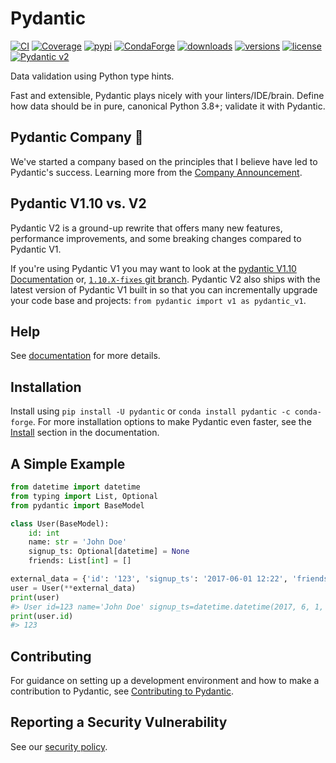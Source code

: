 # Pydantic

[![CI](https://img.shields.io/github/actions/workflow/status/pydantic/pydantic/ci.yml?branch=main&logo=github&style=)](https://github.com/pydantic/pydantic/actions?query=event%3Apush+branch%3Amain+workflow%3ACI)
[![Coverage](https://coverage-badge.samuelcolvin.workers.dev/pydantic/pydantic.svg)](https://coverage-badge.samuelcolvin.workers.dev/redirect/pydantic/pydantic)
[![pypi](https://img.shields.io/pypi/v/pydantic.svg)](https://pypi.python.org/pypi/pydantic)
[![CondaForge](https://img.shields.io/conda/v/conda-forge/pydantic.svg)](https://anaconda.org/conda-forge/pydantic)
[![downloads](https://static.pepy.tech/badge/pydantic/month)](https://pepy.tech/project/pydantic)
[![versions](https://img.shields.io/pypi/pyversions/pydantic.svg)](https://github.com/pydantic/pydantic)
[![license](https://img.shields.io/github/license/pydantic/pydantic.svg)](https://github.com/pydantic/pydantic/blob/main/LICENSE)
[![Pydantic v2](https://img.shields.io/endpoint?url=https://raw.githubusercontent.com/pydantic/pydantic/main/docs/badge/v2.json)](https://docs.pydantic.dev/latest/contributing/#badges)

Data validation using Python type hints.

Fast and extensible, Pydantic plays nicely with your linters/IDE/brain.
Define how data should be in pure, canonical Python 3.8+; validate it with Pydantic.

## Pydantic Company :rocket:

We've started a company based on the principles that I believe have led to Pydantic's success.
Learning more from the [Company Announcement](https://blog.pydantic.dev/blog/2023/02/16/company-announcement--pydantic/).

## Pydantic V1.10 vs. V2

Pydantic V2 is a ground-up rewrite that offers many new features, performance improvements, and some breaking changes compared to Pydantic V1.

If you're using Pydantic V1 you may want to look at the
[pydantic V1.10 Documentation](https://docs.pydantic.dev/) or,
[`1.10.X-fixes` git branch](https://github.com/pydantic/pydantic/tree/1.10.X-fixes). Pydantic V2 also ships with the latest version of Pydantic V1 built in so that you can incrementally upgrade your code base and projects: `from pydantic import v1 as pydantic_v1`.

## Help

See [documentation](https://docs.pydantic.dev/) for more details.

## Installation

Install using `pip install -U pydantic` or `conda install pydantic -c conda-forge`.
For more installation options to make Pydantic even faster,
see the [Install](https://docs.pydantic.dev/install/) section in the documentation.

## A Simple Example

```py
from datetime import datetime
from typing import List, Optional
from pydantic import BaseModel

class User(BaseModel):
    id: int
    name: str = 'John Doe'
    signup_ts: Optional[datetime] = None
    friends: List[int] = []

external_data = {'id': '123', 'signup_ts': '2017-06-01 12:22', 'friends': [1, '2', b'3']}
user = User(**external_data)
print(user)
#> User id=123 name='John Doe' signup_ts=datetime.datetime(2017, 6, 1, 12, 22) friends=[1, 2, 3]
print(user.id)
#> 123
```

## Contributing

For guidance on setting up a development environment and how to make a
contribution to Pydantic, see
[Contributing to Pydantic](https://docs.pydantic.dev/contributing/).

## Reporting a Security Vulnerability

See our [security policy](https://github.com/pydantic/pydantic/security/policy).
